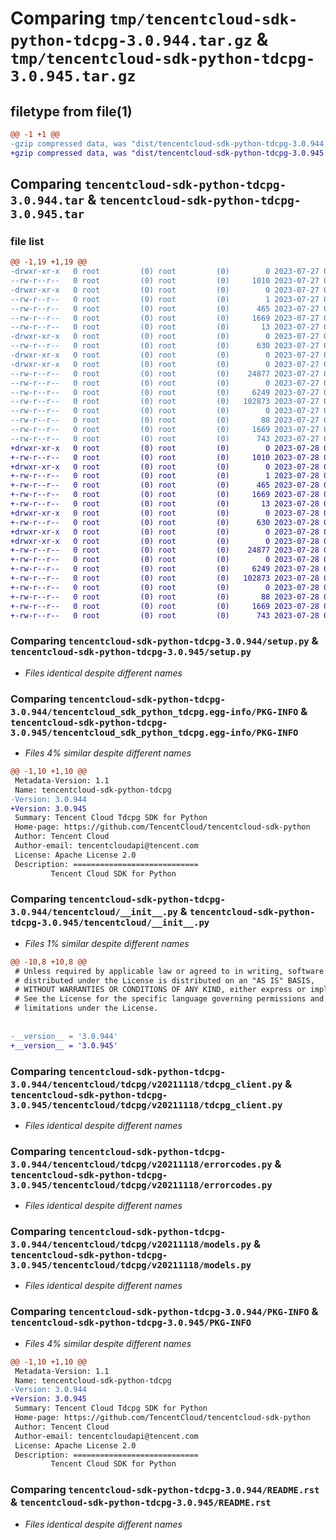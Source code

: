 # Comparing `tmp/tencentcloud-sdk-python-tdcpg-3.0.944.tar.gz` & `tmp/tencentcloud-sdk-python-tdcpg-3.0.945.tar.gz`

## filetype from file(1)

```diff
@@ -1 +1 @@
-gzip compressed data, was "dist/tencentcloud-sdk-python-tdcpg-3.0.944.tar", last modified: Thu Jul 27 02:24:37 2023, max compression
+gzip compressed data, was "dist/tencentcloud-sdk-python-tdcpg-3.0.945.tar", last modified: Fri Jul 28 00:36:40 2023, max compression
```

## Comparing `tencentcloud-sdk-python-tdcpg-3.0.944.tar` & `tencentcloud-sdk-python-tdcpg-3.0.945.tar`

### file list

```diff
@@ -1,19 +1,19 @@
-drwxr-xr-x   0 root         (0) root         (0)        0 2023-07-27 02:24:37.000000 tencentcloud-sdk-python-tdcpg-3.0.944/
--rw-r--r--   0 root         (0) root         (0)     1010 2023-07-27 02:24:37.000000 tencentcloud-sdk-python-tdcpg-3.0.944/setup.py
-drwxr-xr-x   0 root         (0) root         (0)        0 2023-07-27 02:24:37.000000 tencentcloud-sdk-python-tdcpg-3.0.944/tencentcloud_sdk_python_tdcpg.egg-info/
--rw-r--r--   0 root         (0) root         (0)        1 2023-07-27 02:24:37.000000 tencentcloud-sdk-python-tdcpg-3.0.944/tencentcloud_sdk_python_tdcpg.egg-info/dependency_links.txt
--rw-r--r--   0 root         (0) root         (0)      465 2023-07-27 02:24:37.000000 tencentcloud-sdk-python-tdcpg-3.0.944/tencentcloud_sdk_python_tdcpg.egg-info/SOURCES.txt
--rw-r--r--   0 root         (0) root         (0)     1669 2023-07-27 02:24:37.000000 tencentcloud-sdk-python-tdcpg-3.0.944/tencentcloud_sdk_python_tdcpg.egg-info/PKG-INFO
--rw-r--r--   0 root         (0) root         (0)       13 2023-07-27 02:24:37.000000 tencentcloud-sdk-python-tdcpg-3.0.944/tencentcloud_sdk_python_tdcpg.egg-info/top_level.txt
-drwxr-xr-x   0 root         (0) root         (0)        0 2023-07-27 02:24:37.000000 tencentcloud-sdk-python-tdcpg-3.0.944/tencentcloud/
--rw-r--r--   0 root         (0) root         (0)      630 2023-07-27 02:24:37.000000 tencentcloud-sdk-python-tdcpg-3.0.944/tencentcloud/__init__.py
-drwxr-xr-x   0 root         (0) root         (0)        0 2023-07-27 02:24:37.000000 tencentcloud-sdk-python-tdcpg-3.0.944/tencentcloud/tdcpg/
-drwxr-xr-x   0 root         (0) root         (0)        0 2023-07-27 02:24:37.000000 tencentcloud-sdk-python-tdcpg-3.0.944/tencentcloud/tdcpg/v20211118/
--rw-r--r--   0 root         (0) root         (0)    24877 2023-07-27 02:24:37.000000 tencentcloud-sdk-python-tdcpg-3.0.944/tencentcloud/tdcpg/v20211118/tdcpg_client.py
--rw-r--r--   0 root         (0) root         (0)        0 2023-07-27 02:24:37.000000 tencentcloud-sdk-python-tdcpg-3.0.944/tencentcloud/tdcpg/v20211118/__init__.py
--rw-r--r--   0 root         (0) root         (0)     6249 2023-07-27 02:24:37.000000 tencentcloud-sdk-python-tdcpg-3.0.944/tencentcloud/tdcpg/v20211118/errorcodes.py
--rw-r--r--   0 root         (0) root         (0)   102873 2023-07-27 02:24:37.000000 tencentcloud-sdk-python-tdcpg-3.0.944/tencentcloud/tdcpg/v20211118/models.py
--rw-r--r--   0 root         (0) root         (0)        0 2023-07-27 02:24:37.000000 tencentcloud-sdk-python-tdcpg-3.0.944/tencentcloud/tdcpg/__init__.py
--rw-r--r--   0 root         (0) root         (0)       88 2023-07-27 02:24:37.000000 tencentcloud-sdk-python-tdcpg-3.0.944/setup.cfg
--rw-r--r--   0 root         (0) root         (0)     1669 2023-07-27 02:24:37.000000 tencentcloud-sdk-python-tdcpg-3.0.944/PKG-INFO
--rw-r--r--   0 root         (0) root         (0)      743 2023-07-27 02:24:37.000000 tencentcloud-sdk-python-tdcpg-3.0.944/README.rst
+drwxr-xr-x   0 root         (0) root         (0)        0 2023-07-28 00:36:40.000000 tencentcloud-sdk-python-tdcpg-3.0.945/
+-rw-r--r--   0 root         (0) root         (0)     1010 2023-07-28 00:36:40.000000 tencentcloud-sdk-python-tdcpg-3.0.945/setup.py
+drwxr-xr-x   0 root         (0) root         (0)        0 2023-07-28 00:36:40.000000 tencentcloud-sdk-python-tdcpg-3.0.945/tencentcloud_sdk_python_tdcpg.egg-info/
+-rw-r--r--   0 root         (0) root         (0)        1 2023-07-28 00:36:40.000000 tencentcloud-sdk-python-tdcpg-3.0.945/tencentcloud_sdk_python_tdcpg.egg-info/dependency_links.txt
+-rw-r--r--   0 root         (0) root         (0)      465 2023-07-28 00:36:40.000000 tencentcloud-sdk-python-tdcpg-3.0.945/tencentcloud_sdk_python_tdcpg.egg-info/SOURCES.txt
+-rw-r--r--   0 root         (0) root         (0)     1669 2023-07-28 00:36:40.000000 tencentcloud-sdk-python-tdcpg-3.0.945/tencentcloud_sdk_python_tdcpg.egg-info/PKG-INFO
+-rw-r--r--   0 root         (0) root         (0)       13 2023-07-28 00:36:40.000000 tencentcloud-sdk-python-tdcpg-3.0.945/tencentcloud_sdk_python_tdcpg.egg-info/top_level.txt
+drwxr-xr-x   0 root         (0) root         (0)        0 2023-07-28 00:36:40.000000 tencentcloud-sdk-python-tdcpg-3.0.945/tencentcloud/
+-rw-r--r--   0 root         (0) root         (0)      630 2023-07-28 00:36:40.000000 tencentcloud-sdk-python-tdcpg-3.0.945/tencentcloud/__init__.py
+drwxr-xr-x   0 root         (0) root         (0)        0 2023-07-28 00:36:40.000000 tencentcloud-sdk-python-tdcpg-3.0.945/tencentcloud/tdcpg/
+drwxr-xr-x   0 root         (0) root         (0)        0 2023-07-28 00:36:40.000000 tencentcloud-sdk-python-tdcpg-3.0.945/tencentcloud/tdcpg/v20211118/
+-rw-r--r--   0 root         (0) root         (0)    24877 2023-07-28 00:36:40.000000 tencentcloud-sdk-python-tdcpg-3.0.945/tencentcloud/tdcpg/v20211118/tdcpg_client.py
+-rw-r--r--   0 root         (0) root         (0)        0 2023-07-28 00:36:40.000000 tencentcloud-sdk-python-tdcpg-3.0.945/tencentcloud/tdcpg/v20211118/__init__.py
+-rw-r--r--   0 root         (0) root         (0)     6249 2023-07-28 00:36:40.000000 tencentcloud-sdk-python-tdcpg-3.0.945/tencentcloud/tdcpg/v20211118/errorcodes.py
+-rw-r--r--   0 root         (0) root         (0)   102873 2023-07-28 00:36:40.000000 tencentcloud-sdk-python-tdcpg-3.0.945/tencentcloud/tdcpg/v20211118/models.py
+-rw-r--r--   0 root         (0) root         (0)        0 2023-07-28 00:36:40.000000 tencentcloud-sdk-python-tdcpg-3.0.945/tencentcloud/tdcpg/__init__.py
+-rw-r--r--   0 root         (0) root         (0)       88 2023-07-28 00:36:40.000000 tencentcloud-sdk-python-tdcpg-3.0.945/setup.cfg
+-rw-r--r--   0 root         (0) root         (0)     1669 2023-07-28 00:36:40.000000 tencentcloud-sdk-python-tdcpg-3.0.945/PKG-INFO
+-rw-r--r--   0 root         (0) root         (0)      743 2023-07-28 00:36:40.000000 tencentcloud-sdk-python-tdcpg-3.0.945/README.rst
```

### Comparing `tencentcloud-sdk-python-tdcpg-3.0.944/setup.py` & `tencentcloud-sdk-python-tdcpg-3.0.945/setup.py`

 * *Files identical despite different names*

### Comparing `tencentcloud-sdk-python-tdcpg-3.0.944/tencentcloud_sdk_python_tdcpg.egg-info/PKG-INFO` & `tencentcloud-sdk-python-tdcpg-3.0.945/tencentcloud_sdk_python_tdcpg.egg-info/PKG-INFO`

 * *Files 4% similar despite different names*

```diff
@@ -1,10 +1,10 @@
 Metadata-Version: 1.1
 Name: tencentcloud-sdk-python-tdcpg
-Version: 3.0.944
+Version: 3.0.945
 Summary: Tencent Cloud Tdcpg SDK for Python
 Home-page: https://github.com/TencentCloud/tencentcloud-sdk-python
 Author: Tencent Cloud
 Author-email: tencentcloudapi@tencent.com
 License: Apache License 2.0
 Description: ============================
         Tencent Cloud SDK for Python
```

### Comparing `tencentcloud-sdk-python-tdcpg-3.0.944/tencentcloud/__init__.py` & `tencentcloud-sdk-python-tdcpg-3.0.945/tencentcloud/__init__.py`

 * *Files 1% similar despite different names*

```diff
@@ -10,8 +10,8 @@
 # Unless required by applicable law or agreed to in writing, software
 # distributed under the License is distributed on an "AS IS" BASIS,
 # WITHOUT WARRANTIES OR CONDITIONS OF ANY KIND, either express or implied.
 # See the License for the specific language governing permissions and
 # limitations under the License.
 
 
-__version__ = '3.0.944'
+__version__ = '3.0.945'
```

### Comparing `tencentcloud-sdk-python-tdcpg-3.0.944/tencentcloud/tdcpg/v20211118/tdcpg_client.py` & `tencentcloud-sdk-python-tdcpg-3.0.945/tencentcloud/tdcpg/v20211118/tdcpg_client.py`

 * *Files identical despite different names*

### Comparing `tencentcloud-sdk-python-tdcpg-3.0.944/tencentcloud/tdcpg/v20211118/errorcodes.py` & `tencentcloud-sdk-python-tdcpg-3.0.945/tencentcloud/tdcpg/v20211118/errorcodes.py`

 * *Files identical despite different names*

### Comparing `tencentcloud-sdk-python-tdcpg-3.0.944/tencentcloud/tdcpg/v20211118/models.py` & `tencentcloud-sdk-python-tdcpg-3.0.945/tencentcloud/tdcpg/v20211118/models.py`

 * *Files identical despite different names*

### Comparing `tencentcloud-sdk-python-tdcpg-3.0.944/PKG-INFO` & `tencentcloud-sdk-python-tdcpg-3.0.945/PKG-INFO`

 * *Files 4% similar despite different names*

```diff
@@ -1,10 +1,10 @@
 Metadata-Version: 1.1
 Name: tencentcloud-sdk-python-tdcpg
-Version: 3.0.944
+Version: 3.0.945
 Summary: Tencent Cloud Tdcpg SDK for Python
 Home-page: https://github.com/TencentCloud/tencentcloud-sdk-python
 Author: Tencent Cloud
 Author-email: tencentcloudapi@tencent.com
 License: Apache License 2.0
 Description: ============================
         Tencent Cloud SDK for Python
```

### Comparing `tencentcloud-sdk-python-tdcpg-3.0.944/README.rst` & `tencentcloud-sdk-python-tdcpg-3.0.945/README.rst`

 * *Files identical despite different names*

